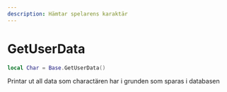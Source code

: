 ```yaml
---
description: Hämtar spelarens karaktär
---
```


# GetUserData

```lua
local Char = Base.GetUserData()
```

Printar ut all data som charactären har i grunden som sparas i databasen
